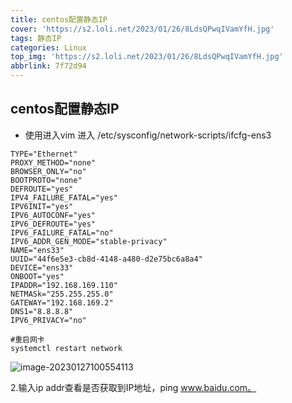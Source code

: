 ```yaml
---
title: centos配置静态IP
cover: 'https://s2.loli.net/2023/01/26/8LdsQPwqIVamYfH.jpg'
tags: 静态IP
categories: Linux
top_img: 'https://s2.loli.net/2023/01/26/8LdsQPwqIVamYfH.jpg'
abbrlink: 7f72d94
---
```



## centos配置静态IP

- 使用进入vim 进入 /etc/sysconfig/network-scripts/ifcfg-ens3

```shell
TYPE="Ethernet"
PROXY_METHOD="none"
BROWSER_ONLY="no"
BOOTPROTO="none"
DEFROUTE="yes"
IPV4_FAILURE_FATAL="yes"
IPV6INIT="yes"
IPV6_AUTOCONF="yes"
IPV6_DEFROUTE="yes"
IPV6_FAILURE_FATAL="no"
IPV6_ADDR_GEN_MODE="stable-privacy"
NAME="ens33"
UUID="44f6e5e3-cb8d-4148-a480-d2e75bc6a8a4"
DEVICE="ens33"
ONBOOT="yes"
IPADDR="192.168.169.110"
NETMASk="255.255.255.0"
GATEWAY="192.168.169.2"
DNS1="8.8.8.8"
IPV6_PRIVACY="no"

```

```shell
#重启网卡
systemctl restart network
```

![image-20230127100554113](https://s2.loli.net/2023/01/27/TUPKYj3ehoq8fAR.png)

2.输入ip addr查看是否获取到IP地址，ping www.baidu.com。

